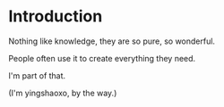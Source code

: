 # Introduction

Nothing like knowledge, they are so pure, so wonderful.

People often use it to create everything they need.

I'm part of that.

\(I'm yingshaoxo, by the way.\)

